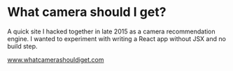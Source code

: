 # What camera should I get?

A quick site I hacked together in late 2015 as a camera recommendation engine. I wanted to experiment with writing a React app without JSX and no build step.

www.whatcamerashouldiget.com
